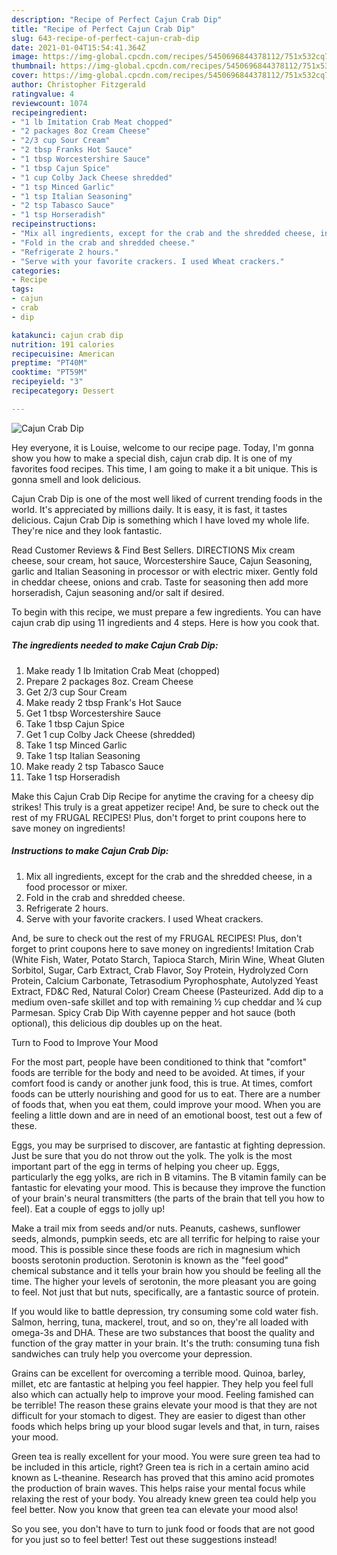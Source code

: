 ```yaml
---
description: "Recipe of Perfect Cajun Crab Dip"
title: "Recipe of Perfect Cajun Crab Dip"
slug: 643-recipe-of-perfect-cajun-crab-dip
date: 2021-01-04T15:54:41.364Z
image: https://img-global.cpcdn.com/recipes/5450696844378112/751x532cq70/cajun-crab-dip-recipe-main-photo.jpg
thumbnail: https://img-global.cpcdn.com/recipes/5450696844378112/751x532cq70/cajun-crab-dip-recipe-main-photo.jpg
cover: https://img-global.cpcdn.com/recipes/5450696844378112/751x532cq70/cajun-crab-dip-recipe-main-photo.jpg
author: Christopher Fitzgerald
ratingvalue: 4
reviewcount: 1074
recipeingredient:
- "1 lb Imitation Crab Meat chopped"
- "2 packages 8oz Cream Cheese"
- "2/3 cup Sour Cream"
- "2 tbsp Franks Hot Sauce"
- "1 tbsp Worcestershire Sauce"
- "1 tbsp Cajun Spice"
- "1 cup Colby Jack Cheese shredded"
- "1 tsp Minced Garlic"
- "1 tsp Italian Seasoning"
- "2 tsp Tabasco Sauce"
- "1 tsp Horseradish"
recipeinstructions:
- "Mix all ingredients, except for the crab and the shredded cheese, in a food processor or mixer."
- "Fold in the crab and shredded cheese."
- "Refrigerate 2 hours."
- "Serve with your favorite crackers. I used Wheat crackers."
categories:
- Recipe
tags:
- cajun
- crab
- dip

katakunci: cajun crab dip 
nutrition: 191 calories
recipecuisine: American
preptime: "PT40M"
cooktime: "PT59M"
recipeyield: "3"
recipecategory: Dessert

---
```



![Cajun Crab Dip](https://img-global.cpcdn.com/recipes/5450696844378112/751x532cq70/cajun-crab-dip-recipe-main-photo.jpg)

Hey everyone, it is Louise, welcome to our recipe page. Today, I'm gonna show you how to make a special dish, cajun crab dip. It is one of my favorites food recipes. This time, I am going to make it a bit unique. This is gonna smell and look delicious.

Cajun Crab Dip is one of the most well liked of current trending foods in the world. It's appreciated by millions daily. It is easy, it is fast, it tastes delicious. Cajun Crab Dip is something which I have loved my whole life. They're nice and they look fantastic.

Read Customer Reviews &amp; Find Best Sellers. DIRECTIONS Mix cream cheese, sour cream, hot sauce, Worcestershire Sauce, Cajun Seasoning, garlic and Italian Seasoning in processor or with electric mixer. Gently fold in cheddar cheese, onions and crab. Taste for seasoning then add more horseradish, Cajun seasoning and/or salt if desired.


To begin with this recipe, we must prepare a few ingredients. You can have cajun crab dip using 11 ingredients and 4 steps. Here is how you cook that.

<!--inarticleads1-->

##### The ingredients needed to make Cajun Crab Dip:

1. Make ready 1 lb Imitation Crab Meat (chopped)
1. Prepare 2 packages 8oz. Cream Cheese
1. Get 2/3 cup Sour Cream
1. Make ready 2 tbsp Frank&#39;s Hot Sauce
1. Get 1 tbsp Worcestershire Sauce
1. Take 1 tbsp Cajun Spice
1. Get 1 cup Colby Jack Cheese (shredded)
1. Take 1 tsp Minced Garlic
1. Take 1 tsp Italian Seasoning
1. Make ready 2 tsp Tabasco Sauce
1. Take 1 tsp Horseradish


Make this Cajun Crab Dip Recipe for anytime the craving for a cheesy dip strikes! This truly is a great appetizer recipe! And, be sure to check out the rest of my FRUGAL RECIPES! Plus, don&#39;t forget to print coupons here to save money on ingredients! 

<!--inarticleads2-->

##### Instructions to make Cajun Crab Dip:

1. Mix all ingredients, except for the crab and the shredded cheese, in a food processor or mixer.
1. Fold in the crab and shredded cheese.
1. Refrigerate 2 hours.
1. Serve with your favorite crackers. I used Wheat crackers.


And, be sure to check out the rest of my FRUGAL RECIPES! Plus, don&#39;t forget to print coupons here to save money on ingredients! Imitation Crab (White Fish, Water, Potato Starch, Tapioca Starch, Mirin Wine, Wheat Gluten Sorbitol, Sugar, Carb Extract, Crab Flavor, Soy Protein, Hydrolyzed Corn Protein, Calcium Carbonate, Tetrasodium Pyrophosphate, Autolyzed Yeast Extract, FD&amp;C Red, Natural Color) Cream Cheese (Pasteurized. Add dip to a medium oven-safe skillet and top with remaining ½ cup cheddar and ¼ cup Parmesan. Spicy Crab Dip With cayenne pepper and hot sauce (both optional), this delicious dip doubles up on the heat. 

Turn to Food to Improve Your Mood


For the most part, people have been conditioned to think that "comfort" foods are terrible for the body and need to be avoided. At times, if your comfort food is candy or another junk food, this is true. At times, comfort foods can be utterly nourishing and good for us to eat. There are a number of foods that, when you eat them, could improve your mood. When you are feeling a little down and are in need of an emotional boost, test out a few of these.

Eggs, you may be surprised to discover, are fantastic at fighting depression. Just be sure that you do not throw out the yolk. The yolk is the most important part of the egg in terms of helping you cheer up. Eggs, particularly the egg yolks, are rich in B vitamins. The B vitamin family can be fantastic for elevating your mood. This is because they improve the function of your brain's neural transmitters (the parts of the brain that tell you how to feel). Eat a couple of eggs to jolly up!

Make a trail mix from seeds and/or nuts. Peanuts, cashews, sunflower seeds, almonds, pumpkin seeds, etc are all terrific for helping to raise your mood. This is possible since these foods are rich in magnesium which boosts serotonin production. Serotonin is known as the "feel good" chemical substance and it tells your brain how you should be feeling all the time. The higher your levels of serotonin, the more pleasant you are going to feel. Not just that but nuts, specifically, are a fantastic source of protein.

If you would like to battle depression, try consuming some cold water fish. Salmon, herring, tuna, mackerel, trout, and so on, they're all loaded with omega-3s and DHA. These are two substances that boost the quality and function of the gray matter in your brain. It's the truth: consuming tuna fish sandwiches can truly help you overcome your depression. 

Grains can be excellent for overcoming a terrible mood. Quinoa, barley, millet, etc are fantastic at helping you feel happier. They help you feel full also which can actually help to improve your mood. Feeling famished can be terrible! The reason these grains elevate your mood is that they are not difficult for your stomach to digest. They are easier to digest than other foods which helps bring up your blood sugar levels and that, in turn, raises your mood.

Green tea is really excellent for your mood. You were sure green tea had to be included in this article, right? Green tea is rich in a certain amino acid known as L-theanine. Research has proved that this amino acid promotes the production of brain waves. This helps raise your mental focus while relaxing the rest of your body. You already knew green tea could help you feel better. Now you know that green tea can elevate your mood also!

So you see, you don't have to turn to junk food or foods that are not good for you just so to feel better! Test out  these suggestions  instead!

